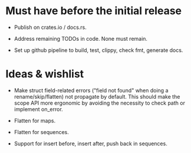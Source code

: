 # Must have before the initial release

- Publish on crates.io / docs.rs.

- Address remaining TODOs in code. None must remain.

- Set up github pipeline to build, test, clippy, check fmt, generate docs.


# Ideas & wishlist

- Make struct field-related errors ("field not found" when doing a rename/skip/flatten) not propagate by default.
  This should make the scope API more ergonomic by avoiding the necessity to check path or implement on_error.

- Flatten for maps.

- Flatten for sequences.

- Support for insert before, insert after, push back in sequences.
